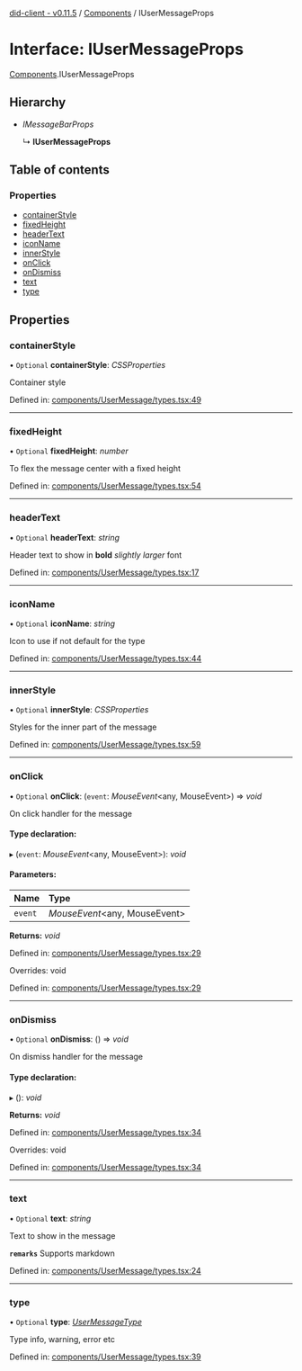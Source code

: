 [did-client - v0.11.5](../README.md) / [Components](../modules/components.md) / IUserMessageProps

# Interface: IUserMessageProps

[Components](../modules/components.md).IUserMessageProps

## Hierarchy

* *IMessageBarProps*

  ↳ **IUserMessageProps**

## Table of contents

### Properties

- [containerStyle](components.iusermessageprops.md#containerstyle)
- [fixedHeight](components.iusermessageprops.md#fixedheight)
- [headerText](components.iusermessageprops.md#headertext)
- [iconName](components.iusermessageprops.md#iconname)
- [innerStyle](components.iusermessageprops.md#innerstyle)
- [onClick](components.iusermessageprops.md#onclick)
- [onDismiss](components.iusermessageprops.md#ondismiss)
- [text](components.iusermessageprops.md#text)
- [type](components.iusermessageprops.md#type)

## Properties

### containerStyle

• `Optional` **containerStyle**: *CSSProperties*

Container style

Defined in: [components/UserMessage/types.tsx:49](https://github.com/Puzzlepart/did/blob/dev/client/components/UserMessage/types.tsx#L49)

___

### fixedHeight

• `Optional` **fixedHeight**: *number*

To flex the message center with a fixed height

Defined in: [components/UserMessage/types.tsx:54](https://github.com/Puzzlepart/did/blob/dev/client/components/UserMessage/types.tsx#L54)

___

### headerText

• `Optional` **headerText**: *string*

Header text to show in **bold** _slightly larger_ font

Defined in: [components/UserMessage/types.tsx:17](https://github.com/Puzzlepart/did/blob/dev/client/components/UserMessage/types.tsx#L17)

___

### iconName

• `Optional` **iconName**: *string*

Icon to use if not default for the type

Defined in: [components/UserMessage/types.tsx:44](https://github.com/Puzzlepart/did/blob/dev/client/components/UserMessage/types.tsx#L44)

___

### innerStyle

• `Optional` **innerStyle**: *CSSProperties*

Styles for the inner part of the message

Defined in: [components/UserMessage/types.tsx:59](https://github.com/Puzzlepart/did/blob/dev/client/components/UserMessage/types.tsx#L59)

___

### onClick

• `Optional` **onClick**: (`event`: *MouseEvent*<any, MouseEvent\>) => *void*

On click handler for the message

#### Type declaration:

▸ (`event`: *MouseEvent*<any, MouseEvent\>): *void*

#### Parameters:

Name | Type |
:------ | :------ |
`event` | *MouseEvent*<any, MouseEvent\> |

**Returns:** *void*

Defined in: [components/UserMessage/types.tsx:29](https://github.com/Puzzlepart/did/blob/dev/client/components/UserMessage/types.tsx#L29)

Overrides: void

Defined in: [components/UserMessage/types.tsx:29](https://github.com/Puzzlepart/did/blob/dev/client/components/UserMessage/types.tsx#L29)

___

### onDismiss

• `Optional` **onDismiss**: () => *void*

On dismiss handler for the message

#### Type declaration:

▸ (): *void*

**Returns:** *void*

Defined in: [components/UserMessage/types.tsx:34](https://github.com/Puzzlepart/did/blob/dev/client/components/UserMessage/types.tsx#L34)

Overrides: void

Defined in: [components/UserMessage/types.tsx:34](https://github.com/Puzzlepart/did/blob/dev/client/components/UserMessage/types.tsx#L34)

___

### text

• `Optional` **text**: *string*

Text to show in the message

**`remarks`** Supports markdown

Defined in: [components/UserMessage/types.tsx:24](https://github.com/Puzzlepart/did/blob/dev/client/components/UserMessage/types.tsx#L24)

___

### type

• `Optional` **type**: [*UserMessageType*](../modules/components.md#usermessagetype)

Type info, warning, error etc

Defined in: [components/UserMessage/types.tsx:39](https://github.com/Puzzlepart/did/blob/dev/client/components/UserMessage/types.tsx#L39)
